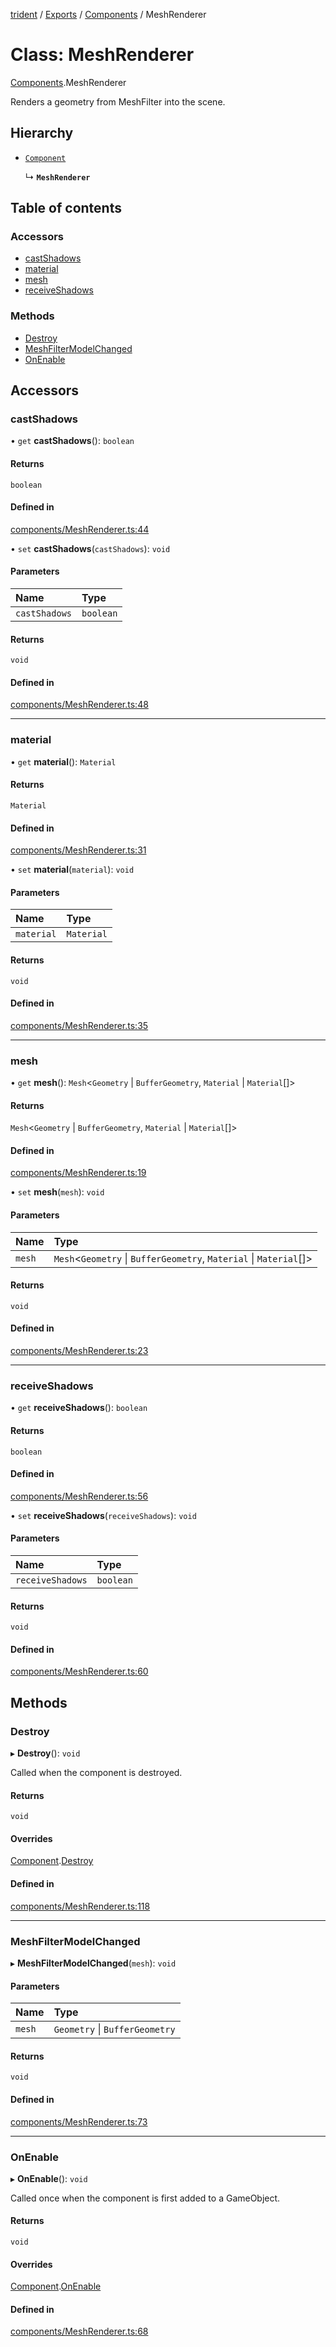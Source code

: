 [trident](../README.md) / [Exports](../modules.md) / [Components](../modules/Components.md) / MeshRenderer

# Class: MeshRenderer

[Components](../modules/Components.md).MeshRenderer

Renders a geometry from MeshFilter into the scene.

## Hierarchy

- [`Component`](Components.Component.md)

  ↳ **`MeshRenderer`**

## Table of contents

### Accessors

- [castShadows](Components.MeshRenderer.md#castshadows)
- [material](Components.MeshRenderer.md#material)
- [mesh](Components.MeshRenderer.md#mesh)
- [receiveShadows](Components.MeshRenderer.md#receiveshadows)

### Methods

- [Destroy](Components.MeshRenderer.md#destroy)
- [MeshFilterModelChanged](Components.MeshRenderer.md#meshfiltermodelchanged)
- [OnEnable](Components.MeshRenderer.md#onenable)

## Accessors

### castShadows

• `get` **castShadows**(): `boolean`

#### Returns

`boolean`

#### Defined in

[components/MeshRenderer.ts:44](https://github.com/AIFanatic/Trident/blob/bbe6ccd/src/components/MeshRenderer.ts#L44)

• `set` **castShadows**(`castShadows`): `void`

#### Parameters

| Name | Type |
| :------ | :------ |
| `castShadows` | `boolean` |

#### Returns

`void`

#### Defined in

[components/MeshRenderer.ts:48](https://github.com/AIFanatic/Trident/blob/bbe6ccd/src/components/MeshRenderer.ts#L48)

___

### material

• `get` **material**(): `Material`

#### Returns

`Material`

#### Defined in

[components/MeshRenderer.ts:31](https://github.com/AIFanatic/Trident/blob/bbe6ccd/src/components/MeshRenderer.ts#L31)

• `set` **material**(`material`): `void`

#### Parameters

| Name | Type |
| :------ | :------ |
| `material` | `Material` |

#### Returns

`void`

#### Defined in

[components/MeshRenderer.ts:35](https://github.com/AIFanatic/Trident/blob/bbe6ccd/src/components/MeshRenderer.ts#L35)

___

### mesh

• `get` **mesh**(): `Mesh`<`Geometry` \| `BufferGeometry`, `Material` \| `Material`[]\>

#### Returns

`Mesh`<`Geometry` \| `BufferGeometry`, `Material` \| `Material`[]\>

#### Defined in

[components/MeshRenderer.ts:19](https://github.com/AIFanatic/Trident/blob/bbe6ccd/src/components/MeshRenderer.ts#L19)

• `set` **mesh**(`mesh`): `void`

#### Parameters

| Name | Type |
| :------ | :------ |
| `mesh` | `Mesh`<`Geometry` \| `BufferGeometry`, `Material` \| `Material`[]\> |

#### Returns

`void`

#### Defined in

[components/MeshRenderer.ts:23](https://github.com/AIFanatic/Trident/blob/bbe6ccd/src/components/MeshRenderer.ts#L23)

___

### receiveShadows

• `get` **receiveShadows**(): `boolean`

#### Returns

`boolean`

#### Defined in

[components/MeshRenderer.ts:56](https://github.com/AIFanatic/Trident/blob/bbe6ccd/src/components/MeshRenderer.ts#L56)

• `set` **receiveShadows**(`receiveShadows`): `void`

#### Parameters

| Name | Type |
| :------ | :------ |
| `receiveShadows` | `boolean` |

#### Returns

`void`

#### Defined in

[components/MeshRenderer.ts:60](https://github.com/AIFanatic/Trident/blob/bbe6ccd/src/components/MeshRenderer.ts#L60)

## Methods

### Destroy

▸ **Destroy**(): `void`

Called when the component is destroyed.

#### Returns

`void`

#### Overrides

[Component](Components.Component.md).[Destroy](Components.Component.md#destroy)

#### Defined in

[components/MeshRenderer.ts:118](https://github.com/AIFanatic/Trident/blob/bbe6ccd/src/components/MeshRenderer.ts#L118)

___

### MeshFilterModelChanged

▸ **MeshFilterModelChanged**(`mesh`): `void`

#### Parameters

| Name | Type |
| :------ | :------ |
| `mesh` | `Geometry` \| `BufferGeometry` |

#### Returns

`void`

#### Defined in

[components/MeshRenderer.ts:73](https://github.com/AIFanatic/Trident/blob/bbe6ccd/src/components/MeshRenderer.ts#L73)

___

### OnEnable

▸ **OnEnable**(): `void`

Called once when the component is first added to a GameObject.

#### Returns

`void`

#### Overrides

[Component](Components.Component.md).[OnEnable](Components.Component.md#onenable)

#### Defined in

[components/MeshRenderer.ts:68](https://github.com/AIFanatic/Trident/blob/bbe6ccd/src/components/MeshRenderer.ts#L68)
